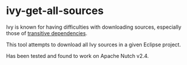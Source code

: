# ivy-get-all-sources

Ivy is known for having difficulties with downloading sources, especially those of [transitive dependencies](https://issues.apache.org/jira/browse/IVY-1003).

This tool attempts to download all Ivy sources in a given Eclipse project.

Has been tested and found to work on Apache Nutch v2.4.
